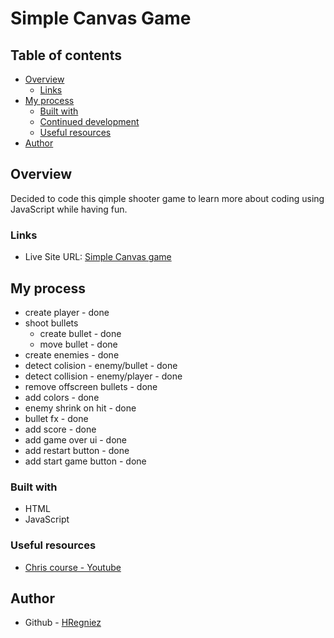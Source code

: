 # Simple Canvas Game

## Table of contents

- [Overview](#overview)
  - [Links](#links)
- [My process](#my-process)
  - [Built with](#built-with)
  - [Continued development](#continued-development)
  - [Useful resources](#useful-resources)
- [Author](#author)

## Overview

Decided to code this qimple shooter game to learn more about coding using JavaScript while having fun.

### Links

- Live Site URL: [Simple Canvas game](https://hregniez.github.io/simple_canvas_game/)

## My process

- create player - done
- shoot bullets
  - create bullet - done
  - move bullet - done
- create enemies - done
- detect colision - enemy/bullet - done
- detect collision - enemy/player - done
- remove offscreen bullets - done
- add colors - done
- enemy shrink on hit - done
- bullet fx - done
- add score - done
- add game over ui - done
- add restart button - done
- add start game button - done

### Built with

- HTML
- JavaScript


### Useful resources

- [Chris course - Youtube](https://www.youtube.com/watch?v=eI9idPTT0c4&list=PLpPnRKq7eNW16Wq1GQjQjpTo_E0taH0La)

## Author

- Github - [HRegniez](https://www.github.com/HRegniez)
